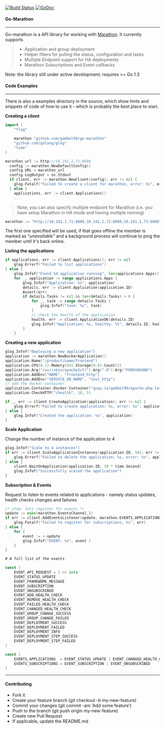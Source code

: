 [![Build Status](https://travis-ci.org/gambol99/go-marathon.svg?branch=master)](https://travis-ci.org/gambol99/go-marathon)
[![GoDoc](http://godoc.org/github.com/gambol99/go-marathon?status.png)](http://godoc.org/github.com/gambol99/go-marathon)

#### **Go-Marathon**
-----

Go-marathon is a API library for working with [Marathon](https://mesosphere.github.io/marathon/). It currently supports

  > - Application and group deployment
  > - Helper filters for pulling the status, configuration and tasks
  > - Multiple Endpoint support for HA deployments
  > - Marathon Subscriptions and Event callbacks

 Note: the library still under active development; requires >= Go 1.3

#### **Code Examples**
 -------

There is also a examples directory in the source, which show hints and snippets of code of how to use it - which is probably the best place to start.

**Creating a client**

```Go
import (
    "flag"

    marathon "github.com/gambol99/go-marathon"
    "github.com/golang/glog"
    "time"
)

marathon_url := http://10.241.1.71:8080
  config := marathon.NewDefaultConfig()
  config.URL = marathon_url
  config.LogOutput = os.Stdout
  if client, err := marathon.NewClient(config); err != nil {
  	glog.Fatalf("Failed to create a client for marathon, error: %s", err)
  } else {
  	applications, err := client.Applications()
  	...
  ```

> Note, you can also specify multiple endpoint for Marathon (i.e. you have setup Marathon in HA mode and having multiple running)

```Go
marathon := "http://10.241.1.71:8080,10.241.1.72:8080,10.241.1.73:8080"
```

The first one specified will be used, if that goes offline the member is marked as *"unavailable"* and a background process will continue to ping the member until it's back online.

**Listing the applications**

```Go
if applications, err := client.Applications(); err != nil
	glog.Errorf("Failed to list applications")
} else {
	glog.Infof("Found %d application running", len(applications.Apps))
	for _, application := range applications.Apps {
		glog.Infof("Application: %s", application)
		details, err := client.Application(application.ID)
		Assert(err)
		if details.Tasks != nil && len(details.Tasks) > 0 {
			for _, task := range details.Tasks {
				glog.Infof("task: %s", task)
			}
			// check the health of the application
			health, err := client.ApplicationOK(details.ID)
			glog.Infof("Application: %s, healthy: %t", details.ID, health)
		}
	}
```

 **Creating a new application**

```Go
glog.Infof("Deploying a new application")
application := marathon.NewDockerApplication()
application.Name("/product/name/frontend")
application.CPU(0.1).Memory(64).Storage(0.0).Count(2)
application.Arg("/usr/sbin/apache2ctl").Arg("-D").Arg("FOREGROUND")
application.AddEnv("NAME", "frontend_http")
application.AddEnv("SERVICE_80_NAME", "test_http")
// add the docker container
application.Container.Docker.Container("quay.io/gambol99/apache-php:latest").Expose(80).Expose(443)
application.CheckHTTP("/health", 10, 5)

if _, err := client.CreateApplication(application); err != nil {
	glog.Errorf("Failed to create application: %s, error: %s", application, err)
} else {
	glog.Infof("Created the application: %s", application)
}
```

**Scale Application**

Change the number of instance of the application to 4

```Go
glog.Infof("Scale to 4 instances")
if err := client.ScaleApplicationInstances(application.ID, 10); err != nil {
	glog.Errorf("Failed to delete the application: %s, error: %s", application, err)
} else {
	client.WaitOnApplication(application.ID, 30 * time.Second)
	glog.Infof("Successfully scaled the application")
}
```

**Subscription & Events**

Request to listen to events related to applications - namely status updates, health checks changes and failures

```Go
/* step: lets register for events */
update := make(marathon.EventsChannel,5)
if err := client.AddEventsListener(update, marathon.EVENTS_APPLICATIONS); err != nil {
	glog.Fatalf("Failed to register for subscriptions, %s", err)
} else {
	for {
	    event := <-update
	    glog.Infof("EVENT: %s", event )
	}
}

# A full list of the events

const (
    EVENT_API_REQUEST = 1 << iota
    EVENT_STATUS_UPDATE
    EVENT_FRAMEWORK_MESSAGE
    EVENT_SUBSCRIPTION
    EVENT_UNSUBSCRIBED
    EVENT_ADD_HEALTH_CHECK
    EVENT_REMOVE_HEALTH_CHECK
    EVENT_FAILED_HEALTH_CHECK
    EVENT_CHANGED_HEALTH_CHECK
    EVENT_GROUP_CHANGE_SUCCESS
    EVENT_GROUP_CHANGE_FAILED
    EVENT_DEPLOYMENT_SUCCESS
    EVENT_DEPLOYMENT_FAILED
    EVENT_DEPLOYMENT_INFO
    EVENT_DEPLOYMENT_STEP_SUCCESS
    EVENT_DEPLOYMENT_STEP_FAILED
)

const (
    EVENTS_APPLICATIONS  = EVENT_STATUS_UPDATE | EVENT_CHANGED_HEALTH_CHECK | EVENT_FAILED_HEALTH_CHECK
    EVENTS_SUBSCRIPTIONS = EVENT_SUBSCRIPTION | EVENT_UNSUBSCRIBED
)
```

----

#### **Contributing**

 - Fork it
 - Create your feature branch (git checkout -b my-new-feature)
 - Commit your changes (git commit -am 'Add some feature')
 - Push to the branch (git push origin my-new-feature)
 - Create new Pull Request
 - If applicable, update the README.md
